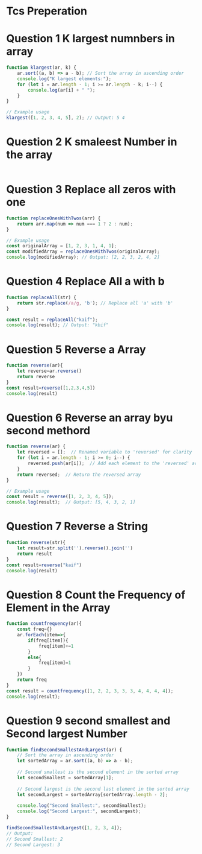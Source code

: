 # Tcs Preperation
# Question 1 K largest numnbers in array 
```jsx
function klargest(ar, k) {
    ar.sort((a, b) => a - b); // Sort the array in ascending order
    console.log("K largest elements:");
    for (let i = ar.length - 1; i >= ar.length - k; i--) {
        console.log(ar[i] + " ");
    }
}

// Example usage
klargest([1, 2, 3, 4, 5], 2); // Output: 5 4

```
# Question 2 K smaleest Number in the array 
```jsx


```
# Question 3 Replace all zeros with one 
```jsx
function replaceOnesWithTwos(arr) {
    return arr.map(num => num === 1 ? 2 : num);
}

// Example usage
const originalArray = [1, 2, 3, 1, 4, 1];
const modifiedArray = replaceOnesWithTwos(originalArray);
console.log(modifiedArray); // Output: [2, 2, 3, 2, 4, 2]


```
# Question 4 Replace All a with b 
```jsx
function replaceAll(str) {
    return str.replace(/a/g, 'b'); // Replace all 'a' with 'b'
}

const result = replaceAll("kaif");
console.log(result); // Output: "kbif"

```
# Question 5 Reverse a Array 
```jsx
function reverse(ar){
    let reverse=ar.reverse()
    return reverse
}
const result=reverse([1,2,3,4,5])
console.log(result)
```
# Question 6 Reverse an array byu second methord 
```jsx
function reverse(ar) {
    let reversed = [];  // Renamed variable to 'reversed' for clarity
    for (let i = ar.length - 1; i >= 0; i--) {
        reversed.push(ar[i]);  // Add each element to the 'reversed' array
    }
    return reversed;  // Return the reversed array
}

// Example usage
const result = reverse([1, 2, 3, 4, 5]);
console.log(result);  // Output: [5, 4, 3, 2, 1]

```
# Question 7 Reverse a String 
```jsx
function reverse(str){
    let result=str.split('').reverse().join('')
    return result
}
const result=reverse("kaif")
console.log(result)

```
# Question 8 Count the Frequency of Element in the Array
```jsx
function countfrequency(ar){
    const freq={}
    ar.forEach(item=>{
        if(freq[item]){
            freq[item]+=1
        }
        else{
            freq[item]=1
        }
    })
    return freq
}
const result = countfrequency([1, 2, 2, 3, 3, 3, 4, 4, 4, 4]);
console.log(result); 
```
# Question 9 second smallest and Second largest Number 
```jsx
function findSecondSmallestAndLargest(ar) {
    // Sort the array in ascending order
    let sortedArray = ar.sort((a, b) => a - b);
    
    // Second smallest is the second element in the sorted array
    let secondSmallest = sortedArray[1];
    
    // Second largest is the second last element in the sorted array
    let secondLargest = sortedArray[sortedArray.length - 2];
    
    console.log("Second Smallest:", secondSmallest);
    console.log("Second Largest:", secondLargest);
}

findSecondSmallestAndLargest([1, 2, 3, 4]); 
// Output:
// Second Smallest: 2
// Second Largest: 3

```
